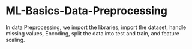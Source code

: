 # ML-Basics-Data-Preprocessing
In data Preprocessing, we import the libraries, import the dataset, handle missing values, Encoding, split the data into test and train, and feature scaling.
